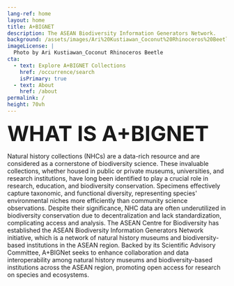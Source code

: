 ```yaml
---
lang-ref: home 
layout: home
title: A+BIGNET
description: The ASEAN Biodiversity Information Generators Network. 
background: /assets/images/Ari%20Kustiawan_Coconut%20Rhinoceros%20Beetle.jpg
imageLicense: |
  Photo by Ari Kustiawan_Coconut Rhinoceros Beetle
cta:
  - text: Explore A+BIGNET Collections
    href: /occurrence/search
    isPrimary: true
  - text: About
    href: /about
permalink: /
height: 70vh
---
```


<font size='16'>  <b>WHAT IS A+BIGNET</b></font>

Natural history collections (NHCs) are a data-rich resource and are considered as a cornerstone of biodiversity science. These invaluable collections, whether housed in public or private museums, universities, and research institutions, have long been identified to play a crucial role in research, education, and biodiversity conservation. Specimens effectively capture taxonomic, and functional diversity, representing species' environmental niches more efficiently than community science observations. Despite their significance, NHC data are often underutilized in biodiversity conservation due to decentralization and lack standardization, complicating access and analysis. The ASEAN Centre for Biodiversity has established the ASEAN Biodiversity Information Generators Network initiative, which is a network of natural history museums and biodiversity-based institutions in the ASEAN region.
Backed by its Scientific Advisory Committee, A+BIGNet seeks to enhance collaboration and data interoperability among natural history museums and biodiversity-based institutions across the ASEAN region, promoting open access for research on species and ecosystems.
